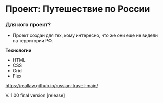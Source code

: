 # Проект: Путешествие по России

### Для кого проект?
* Проект создан для тех, кому интересно, что же они еще не видели на территории РФ.

**Технологии**

* HTML
* CSS
* Grid
* Flex

https://reallaw.github.io/russian-travel-main/

V. 1.00 final version [release]